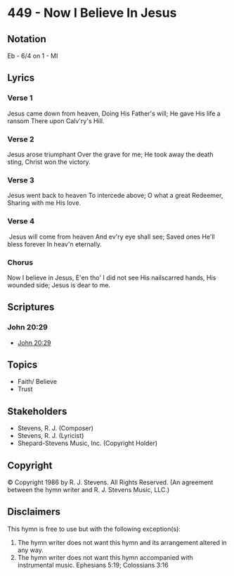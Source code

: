 # 449 - Now I Believe In Jesus

## Notation

Eb - 6/4 on 1 - MI

## Lyrics

### Verse 1

Jesus came down from heaven, Doing His Father's will; He gave His life a ransom There upon Calv'ry's Hill.

### Verse 2

Jesus arose triumphant Over the grave for me; He took away the death sting, Christ won the victory.

### Verse 3

Jesus went back to heaven  To intercede above; O what a great Redeemer, Sharing with me His love.

### Verse 4

 Jesus will come from heaven And ev'ry eye shall see; Saved ones He'll bless forever In heav'n eternally.

### Chorus

Now I believe in Jesus, E'en tho' I did not see His nailscarred hands, His wounded side; Jesus is dear to me.


## Scriptures

### John 20:29

- [John 20:29](https://www.biblegateway.com/passage/?search=John%2020%3A29)


## Topics

- Faith/ Believe
- Trust

## Stakeholders

- Stevens, R. J. (Composer)
- Stevens, R. J. (Lyricist)
- Shepard-Stevens Music, Inc. (Copyright Holder)

## Copyright

© Copyright 1986 by R. J. Stevens. All Rights Reserved.
(An agreement between the hymn writer and R. J. Stevens Music, LLC.)

## Disclaimers

This hymn is free to use but with the following exception(s):
1. The hymn writer does not want this hymn and its arrangement altered in any way.
2. The hymn writer does not want this hymn accompanied with instrumental music.
Ephesians 5:19; Colossians 3:16

